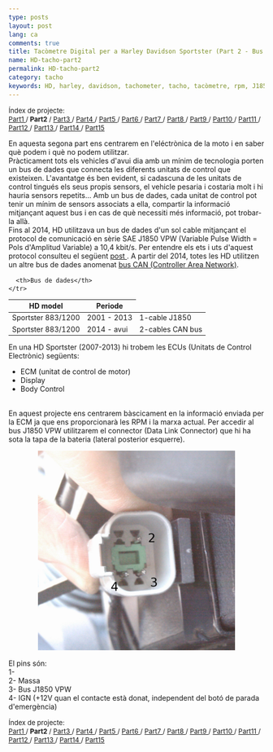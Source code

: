 ```yaml
---
type: posts
layout: post
lang: ca
comments: true
title: Tacòmetre Digital per a Harley Davidson Sportster (Part 2 - Bus de dades i sensors)
name: HD-tacho-part2
permalink: HD-tacho-part2
category: tacho
keywords: HD, harley, davidson, tachometer, tacho, tacòmetre, rpm, J1850, SAE, bus, dades, sensors
---
```

<p>
<font size="2"> 
Índex de projecte:<br>
<a href="/HD-tacho-part1">Part1 </a>/
<b> Part2 </b>/
<a href="/HD-tacho-part3"> Part3 </a>/
<a href="/HD-tacho-part4"> Part4 </a>/
<a href="/HD-tacho-part5"> Part5 </a>/
<a href="/HD-tacho-part6"> Part6 </a>/
<a href="/HD-tacho-part7"> Part7 </a>/
<a href="/HD-tacho-part8"> Part8 </a>/
<a href="/HD-tacho-part9"> Part9 </a>/
<a href="/HD-tacho-part10"> Part10 </a>/
<a href="/HD-tacho-part11"> Part11 </a>/
<a href="/HD-tacho-part12"> Part12 </a>/
<a href="/HD-tacho-part13"> Part13 </a>/
<a href="/HD-tacho-part14"> Part14 </a>/
<a href="/HD-tacho-part15"> Part15 </a>
 </font>
</p>
En aquesta segona part ens centrarem en l'eléctrònica de la moto i en saber què podem i què no podem utilitzar.<br>
Pràcticament tots els vehicles d'avui dia amb un mínim de tecnologia porten un bus de dades que connecta les diferents unitats de control que existeixen. L'avantatge és ben evident, si cadascuna de les unitats de control tingués els seus propis sensors, el vehicle pesaria i costaria molt i hi hauria sensors repetits... Amb un bus de dades, cada unitat de control pot tenir un mínim de sensors associats a ella, compartir la informació mitjançant aquest bus i en cas de què necessiti més informació, pot trobar-la allà.<br>
<!--more-->
Fins al 2014, HD utilitzava un bus de dades d'un sol cable mitjançant el protocol de comunicació en sèrie SAE J1850 VPW (Variable Pulse Width = Pols d'Amplitud Variable) a 10,4 kbit/s. Per entendre els ets i uts d'aquest protocol consulteu el següent <a href="/HD-tacho-part3"> post </a>. A partir del 2014, totes les HD utilitzen un altre bus de dades anomenat <a href="https://ca.wikipedia.org/wiki/Controller_area_network" target="_blank">bus CAN (Controller Area Network)</a>.
<p>

<table>
  <thead>
    <tr>
      <th>HD model</th>
      <th>Periode</th>

      <th>Bus de dades</th>
    </tr>
  </thead>
  <tbody>
    <tr>
      <td>Sportster 883/1200</td>
      <td>2001 - 2013</td>
      <td>1-cable J1850</td>
    </tr>
    <tr>
      <td>Sportster 883/1200</td>
      <td>2014 - avui</td>
      <td>2-cables CAN bus</td>
    </tr>
  </tbody>
</table>

En una HD Sportster (2007-2013) hi trobem les ECUs (Unitats de Control Electrònic) següents: <br>
* ECM (unitat de control de motor) <br>
* Display <br>
* Body Control <br><br>

En aquest projecte ens centrarem bàscicament en la informació enviada per la ECM ja que ens proporcionarà les RPM i la marxa actual. Per accedir al bus J1850 VPW utilitzarem el connector (Data Link Connector) que hi ha sota la tapa de la bateria (lateral posterior esquerre).<p>

<center><img src="/images/Part2/4pinconnector.png"  alt="Contingut: HD Data Link Connector. Source:Momex.cat"></center>

El pins són: <br>
1- <br>
2- Massa<br>
3- Bus J1850 VPW<br>
4- IGN (+12V quan el contacte està donat, independent del botó de parada d'emergència)<br>
<p>


<p>
<font size="2"> 
Índex de projecte:<br>
<a href="/HD-tacho-part1">Part1 </a>/
<b> Part2 </b>/
<a href="/HD-tacho-part3"> Part3 </a>/
<a href="/HD-tacho-part4"> Part4 </a>/
<a href="/HD-tacho-part5"> Part5 </a>/
<a href="/HD-tacho-part6"> Part6 </a>/
<a href="/HD-tacho-part7"> Part7 </a>/
<a href="/HD-tacho-part8"> Part8 </a>/
<a href="/HD-tacho-part9"> Part9 </a>/
<a href="/HD-tacho-part10"> Part10 </a>/
<a href="/HD-tacho-part11"> Part11 </a>/
<a href="/HD-tacho-part12"> Part12 </a>/
<a href="/HD-tacho-part13"> Part13 </a>/
<a href="/HD-tacho-part14"> Part14 </a>/
<a href="/HD-tacho-part15"> Part15 </a>
 </font>
</p>
